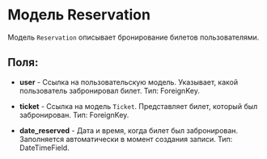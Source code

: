# Модель Reservation

Модель `Reservation` описывает бронирование билетов пользователями.

## Поля:

- **user** - Ссылка на пользовательскую модель. Указывает, какой пользователь забронировал билет. Тип: ForeignKey.

- **ticket** - Ссылка на модель `Ticket`. Представляет билет, который был забронирован. Тип: ForeignKey.

- **date_reserved** - Дата и время, когда билет был забронирован. Заполняется автоматически в момент создания записи. Тип: DateTimeField.
